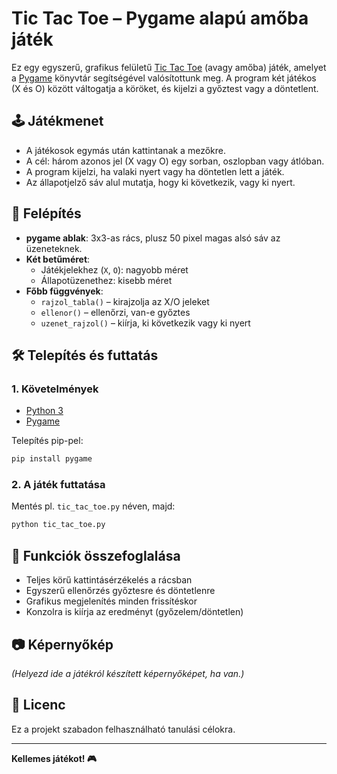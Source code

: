 # Tic Tac Toe – Pygame alapú amőba játék

Ez egy egyszerű, grafikus felületű [Tic Tac Toe](w) (avagy amőba) játék, amelyet a [Pygame](w) könyvtár segítségével valósítottunk meg. A program két játékos (X és O) között váltogatja a köröket, és kijelzi a győztest vagy a döntetlent.

## 🕹️ Játékmenet

- A játékosok egymás után kattintanak a mezőkre.
- A cél: három azonos jel (X vagy O) egy sorban, oszlopban vagy átlóban.
- A program kijelzi, ha valaki nyert vagy ha döntetlen lett a játék.
- Az állapotjelző sáv alul mutatja, hogy ki következik, vagy ki nyert.

## 🧱 Felépítés

- **pygame ablak**: 3x3-as rács, plusz 50 pixel magas alsó sáv az üzeneteknek.
- **Két betűméret**:
  - Játékjelekhez (`X`, `O`): nagyobb méret
  - Állapotüzenethez: kisebb méret
- **Főbb függvények**:
  - `rajzol_tabla()` – kirajzolja az X/O jeleket
  - `ellenor()` – ellenőrzi, van-e győztes
  - `uzenet_rajzol()` – kiírja, ki következik vagy ki nyert

## 🛠️ Telepítés és futtatás

### 1. Követelmények

- [Python 3](w)
- [Pygame](w)

Telepítés pip-pel:
```bash
pip install pygame
```

### 2. A játék futtatása

Mentés pl. `tic_tac_toe.py` néven, majd:

```bash
python tic_tac_toe.py
```

## 🧠 Funkciók összefoglalása

- Teljes körű kattintásérzékelés a rácsban
- Egyszerű ellenőrzés győztesre és döntetlenre
- Grafikus megjelenítés minden frissítéskor
- Konzolra is kiírja az eredményt (győzelem/döntetlen)

## 📷 Képernyőkép

*(Helyezd ide a játékról készített képernyőképet, ha van.)*

## 📄 Licenc

Ez a projekt szabadon felhasználható tanulási célokra.

---

**Kellemes játékot! 🎮**
